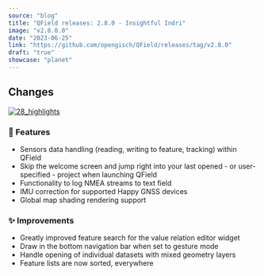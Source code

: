 ```yaml
---
source: "blog"
title: "QField releases: 2.8.0 - Insightful Indri"
image: "v2.8.0.0"
date: "2023-06-25"
link: "https://github.com/opengisch/QField/releases/tag/v2.8.0"
draft: "true"
showcase: "planet"
---
```


<h2>Changes</h2>
<p><a target="_blank" rel="noopener noreferrer" href="https://github.com/opengisch/QField/assets/1728657/1792bb88-9fdb-41e7-9716-7fd65f8837ce"><img src="https://github.com/opengisch/QField/assets/1728657/1792bb88-9fdb-41e7-9716-7fd65f8837ce" alt="28_highlights" style="max-width: 100%;"></a></p>
<h3>🚀 Features</h3>
<ul>
<li>Sensors data handling (reading, writing to feature, tracking) within QField</li>
<li>Skip the welcome screen and jump right into your last opened - or user-specified - project when launching QField</li>
<li>Functionality to log NMEA streams to text field</li>
<li>IMU correction for supported Happy GNSS devices</li>
<li>Global map shading rendering support</li>
</ul>
<h3>✨ Improvements</h3>
<ul>
<li>Greatly improved feature search for the value relation editor widget</li>
<li>Draw in the bottom navigation bar when set to gesture mode</li>
<li>Handle opening of individual datasets with mixed geometry layers</li>
<li>Feature lists are now sorted, everywhere</li>
</ul>
